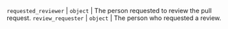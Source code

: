 `requested_reviewer` | `object` | The person requested to review the pull request. 
`review_requester` | `object` | The person who requested a review.
